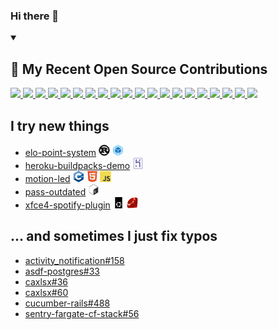 ### Hi there 👋

<details open>
  <summary><h2>📘 My Recent Open Source Contributions</h2></summary>

  <div>
    <a href="https://github.com/caxlsx/caxlsx/issues?q=author%3Akiskoza">
      <picture>
        <source
            srcset="https://github-readme-stats.vercel.app/api/pin/?username=caxlsx&repo=caxlsx&show_owner=true&theme=dark"
            media="(prefers-color-scheme: dark)"/>
        <source
            srcset="https://github-readme-stats.vercel.app/api/pin/?username=caxlsx&repo=caxlsx&show_owner=true"
            media="(prefers-color-scheme: light), (prefers-color-scheme: no-preference)"/>
        <img src="https://github-readme-stats.vercel.app/api/pin/?username=caxlsx&repo=caxlsx&show_owner=true"/>
      </picture>
    </a>
    <a href="https://github.com/pulsar-edit/pulsar/issues?q=author%3Akiskoza">
      <picture>
        <source
            srcset="https://github-readme-stats.vercel.app/api/pin/?username=pulsar-edit&repo=pulsar&show_owner=true&theme=dark"
            media="(prefers-color-scheme: dark)"/>
        <source
            srcset="https://github-readme-stats.vercel.app/api/pin/?username=pulsar-edit&repo=pulsar&show_owner=true"
            media="(prefers-color-scheme: light), (prefers-color-scheme: no-preference)"/>
        <img src="https://github-readme-stats.vercel.app/api/pin/?username=pulsar-edit&repo=pulsar&show_owner=true"/>
      </picture>
    </a>
    <a href="https://github.com/DarthSim/overmind/issues?q=author%3Akiskoza">
      <picture>
        <source
            srcset="https://github-readme-stats.vercel.app/api/pin/?username=DarthSim&repo=overmind&show_owner=true&theme=dark"
            media="(prefers-color-scheme: dark)"/>
        <source
            srcset="https://github-readme-stats.vercel.app/api/pin/?username=DarthSim&repo=overmind&show_owner=true"
            media="(prefers-color-scheme: light), (prefers-color-scheme: no-preference)"/>
        <img src="https://github-readme-stats.vercel.app/api/pin/?username=DarthSim&repo=overmind&show_owner=true"/>
      </picture>
    </a>
    <a href="https://github.com/caxlsx/caxlsx_rails/issues?q=author%3Akiskoza">
      <picture>
        <source
            srcset="https://github-readme-stats.vercel.app/api/pin/?username=caxlsx&repo=caxlsx_rails&show_owner=true&theme=dark"
            media="(prefers-color-scheme: dark)"/>
        <source
            srcset="https://github-readme-stats.vercel.app/api/pin/?username=caxlsx&repo=caxlsx_rails&show_owner=true"
            media="(prefers-color-scheme: light), (prefers-color-scheme: no-preference)"/>
        <img src="https://github-readme-stats.vercel.app/api/pin/?username=caxlsx&repo=caxlsx_rails&show_owner=true"/>
      </picture>
    </a>
    <a href="https://github.com/hotwired/turbo-android/issues?q=author%3Akiskoza">
      <picture>
        <source
            srcset="https://github-readme-stats.vercel.app/api/pin/?username=hotwired&repo=turbo-android&show_owner=true&theme=dark"
            media="(prefers-color-scheme: dark)"/>
        <source
            srcset="https://github-readme-stats.vercel.app/api/pin/?username=hotwired&repo=turbo-android&show_owner=true"
            media="(prefers-color-scheme: light), (prefers-color-scheme: no-preference)"/>
        <img src="https://github-readme-stats.vercel.app/api/pin/?username=hotwired&repo=turbo-android&show_owner=true"/>
      </picture>
    </a>
    <a href="https://github.com/filestack/filestack-js/issues?q=author%3Akiskoza">
      <picture>
        <source
            srcset="https://github-readme-stats.vercel.app/api/pin/?username=filestack&repo=filestack-js&show_owner=true&theme=dark"
            media="(prefers-color-scheme: dark)"/>
        <source
            srcset="https://github-readme-stats.vercel.app/api/pin/?username=filestack&repo=filestack-js&show_owner=true"
            media="(prefers-color-scheme: light), (prefers-color-scheme: no-preference)"/>
        <img src="https://github-readme-stats.vercel.app/api/pin/?username=filestack&repo=filestack-js&show_owner=true"/>
      </picture>
    </a>
    <a href="https://github.com/mhanberg/lazyasdf/issues?q=author%3Akiskoza">
      <picture>
        <source
            srcset="https://github-readme-stats.vercel.app/api/pin/?username=mhanberg&repo=lazyasdf&show_owner=true&theme=dark"
            media="(prefers-color-scheme: dark)"/>
        <source
            srcset="https://github-readme-stats.vercel.app/api/pin/?username=mhanberg&repo=lazyasdf&show_owner=true"
            media="(prefers-color-scheme: light), (prefers-color-scheme: no-preference)"/>
        <img src="https://github-readme-stats.vercel.app/api/pin/?username=mhanberg&repo=lazyasdf&show_owner=true"/>
      </picture>
    </a>
    <a href="https://github.com/alxlion/eyeloupe/issues?q=author%3Akiskoza">
      <picture>
        <source
            srcset="https://github-readme-stats.vercel.app/api/pin/?username=alxlion&repo=eyeloupe&show_owner=true&theme=dark"
            media="(prefers-color-scheme: dark)"/>
        <source
            srcset="https://github-readme-stats.vercel.app/api/pin/?username=alxlion&repo=eyeloupe&show_owner=true"
            media="(prefers-color-scheme: light), (prefers-color-scheme: no-preference)"/>
        <img src="https://github-readme-stats.vercel.app/api/pin/?username=alxlion&repo=eyeloupe&show_owner=true"/>
      </picture>
    </a>
    <a href="https://github.com/kiskoza/Above-and-Beyond/issues?q=author%3Akiskoza">
      <picture>
        <source
            srcset="https://github-readme-stats.vercel.app/api/pin/?username=kiskoza&repo=Above-and-Beyond&show_owner=true&theme=dark"
            media="(prefers-color-scheme: dark)"/>
        <source
            srcset="https://github-readme-stats.vercel.app/api/pin/?username=kiskoza&repo=Above-and-Beyond&show_owner=true"
            media="(prefers-color-scheme: light), (prefers-color-scheme: no-preference)"/>
        <img
            src="https://github-readme-stats.vercel.app/api/pin/?username=kiskoza&repo=Above-and-Beyond&show_owner=true"/>
      </picture>
    </a>
    <a href="https://github.com/grosser/parallel_tests/issues?q=author%3Akiskoza">
      <picture>
        <source
            srcset="https://github-readme-stats.vercel.app/api/pin/?username=grosser&repo=parallel_tests&show_owner=true&theme=dark"
            media="(prefers-color-scheme: dark)"/>
        <source
            srcset="https://github-readme-stats.vercel.app/api/pin/?username=grosser&repo=parallel_tests&show_owner=true"
            media="(prefers-color-scheme: light), (prefers-color-scheme: no-preference)"/>
        <img src="https://github-readme-stats.vercel.app/api/pin/?username=grosser&repo=parallel_tests&show_owner=true"/>
      </picture>
    </a>
    <a href="https://github.com/willnet/committee-rails/issues?q=author%3Akiskoza">
      <picture>
        <source
            srcset="https://github-readme-stats.vercel.app/api/pin/?username=willnet&repo=committee-rails&show_owner=true&theme=dark"
            media="(prefers-color-scheme: dark)"/>
        <source
            srcset="https://github-readme-stats.vercel.app/api/pin/?username=willnet&repo=committee-rails&show_owner=true"
            media="(prefers-color-scheme: light), (prefers-color-scheme: no-preference)"/>
        <img src="https://github-readme-stats.vercel.app/api/pin/?username=willnet&repo=committee-rails&show_owner=true"/>
      </picture>
    </a>
    <a href="https://github.com/simukappu/activity_notification/issues?q=author%3Akiskoza">
      <picture>
        <source
            srcset="https://github-readme-stats.vercel.app/api/pin/?username=simukappu&repo=activity_notification&show_owner=true&theme=dark"
            media="(prefers-color-scheme: dark)"/>
        <source
            srcset="https://github-readme-stats.vercel.app/api/pin/?username=simukappu&repo=activity_notification&show_owner=true"
            media="(prefers-color-scheme: light), (prefers-color-scheme: no-preference)"/>
        <img
            src="https://github-readme-stats.vercel.app/api/pin/?username=simukappu&repo=activity_notification&show_owner=true"/>
      </picture>
    </a>
    <a href="https://github.com/fnando/i18n/issues?q=author%3Akiskoza">
      <picture>
        <source
            srcset="https://github-readme-stats.vercel.app/api/pin/?username=fnando&repo=i18n&show_owner=true&theme=dark"
            media="(prefers-color-scheme: dark)"/>
        <source
            srcset="https://github-readme-stats.vercel.app/api/pin/?username=fnando&repo=i18n&show_owner=true"
            media="(prefers-color-scheme: light), (prefers-color-scheme: no-preference)"/>
        <img src="https://github-readme-stats.vercel.app/api/pin/?username=fnando&repo=i18n&show_owner=true"/>
      </picture>
    </a>
    <a href="https://github.com/faker-ruby/faker/issues?q=author%3Akiskoza">
      <picture>
        <source
            srcset="https://github-readme-stats.vercel.app/api/pin/?username=faker-ruby&repo=faker&show_owner=true&theme=dark"
            media="(prefers-color-scheme: dark)"/>
        <source
            srcset="https://github-readme-stats.vercel.app/api/pin/?username=faker-ruby&repo=faker&show_owner=true"
            media="(prefers-color-scheme: light), (prefers-color-scheme: no-preference)"/>
        <img src="https://github-readme-stats.vercel.app/api/pin/?username=faker-ruby&repo=faker&show_owner=true"/>
      </picture>
    </a>
    <a href="https://github.com/github/advisory-database/issues?q=author%3Akiskoza">
      <picture>
        <source
            srcset="https://github-readme-stats.vercel.app/api/pin/?username=github&repo=advisory-database&show_owner=true&theme=dark"
            media="(prefers-color-scheme: dark)"/>
        <source
            srcset="https://github-readme-stats.vercel.app/api/pin/?username=github&repo=advisory-database&show_owner=true"
            media="(prefers-color-scheme: light), (prefers-color-scheme: no-preference)"/>
        <img
            src="https://github-readme-stats.vercel.app/api/pin/?username=github&repo=advisory-database&show_owner=true"/>
      </picture>
    </a>
    <a href="https://github.com/denysdovhan/vacuum-card/issues?q=author%3Akiskoza">
      <picture>
        <source
            srcset="https://github-readme-stats.vercel.app/api/pin/?username=denysdovhan&repo=vacuum-card&show_owner=true&theme=dark"
            media="(prefers-color-scheme: dark)"/>
        <source
            srcset="https://github-readme-stats.vercel.app/api/pin/?username=denysdovhan&repo=vacuum-card&show_owner=true"
            media="(prefers-color-scheme: light), (prefers-color-scheme: no-preference)"/>
        <img src="https://github-readme-stats.vercel.app/api/pin/?username=denysdovhan&repo=vacuum-card&show_owner=true"/>
      </picture>
    </a>
    <a href="https://github.com/xzyfer/sass-graph/issues?q=author%3Akiskoza">
      <picture>
        <source
            srcset="https://github-readme-stats.vercel.app/api/pin/?username=xzyfer&repo=sass-graph&show_owner=true&theme=dark"
            media="(prefers-color-scheme: dark)"/>
        <source
            srcset="https://github-readme-stats.vercel.app/api/pin/?username=xzyfer&repo=sass-graph&show_owner=true"
            media="(prefers-color-scheme: light), (prefers-color-scheme: no-preference)"/>
        <img src="https://github-readme-stats.vercel.app/api/pin/?username=xzyfer&repo=sass-graph&show_owner=true"/>
      </picture>
    </a>
    <a href="https://github.com/tokland/arch-bootstrap/issues?q=author%3Akiskoza">
      <picture>
        <source
            srcset="https://github-readme-stats.vercel.app/api/pin/?username=tokland&repo=arch-bootstrap&show_owner=true&theme=dark"
            media="(prefers-color-scheme: dark)"/>
        <source
            srcset="https://github-readme-stats.vercel.app/api/pin/?username=tokland&repo=arch-bootstrap&show_owner=true"
            media="(prefers-color-scheme: light), (prefers-color-scheme: no-preference)"/>
        <img src="https://github-readme-stats.vercel.app/api/pin/?username=tokland&repo=arch-bootstrap&show_owner=true"/>
      </picture>
    </a>
    <a href="https://github.com/rails/marcel/issues?q=author%3Akiskoza">
      <picture>
        <source
            srcset="https://github-readme-stats.vercel.app/api/pin/?username=rails&repo=marcel&show_owner=true&theme=dark"
            media="(prefers-color-scheme: dark)"/>
        <source
            srcset="https://github-readme-stats.vercel.app/api/pin/?username=rails&repo=marcel&show_owner=true"
            media="(prefers-color-scheme: light), (prefers-color-scheme: no-preference)"/>
        <img src="https://github-readme-stats.vercel.app/api/pin/?username=rails&repo=marcel&show_owner=true"/>
      </picture>
    </a>
    <a href="https://github.com/DmitryTsepelev/rubocop-graphql/issues?q=author%3Akiskoza">
      <picture>
        <source
            srcset="https://github-readme-stats.vercel.app/api/pin/?username=DmitryTsepelev&repo=rubocop-graphql&show_owner=true&theme=dark"
            media="(prefers-color-scheme: dark)"/>
        <source
            srcset="https://github-readme-stats.vercel.app/api/pin/?username=DmitryTsepelev&repo=rubocop-graphql&show_owner=true"
            media="(prefers-color-scheme: light), (prefers-color-scheme: no-preference)"/>
        <img
            src="https://github-readme-stats.vercel.app/api/pin/?username=DmitryTsepelev&repo=rubocop-graphql&show_owner=true"/>
      </picture>
    </a>
  </div>

</details>

## I try new things

- [elo-point-system](https://github.com/kiskoza/elo-point-system) <img src="https://raw.githubusercontent.com/devicons/devicon/master/icons/rust/rust-plain.svg" alt="rust" width="18" height="18"/> <img src="https://raw.githubusercontent.com/devicons/devicon/master/icons/webpack/webpack-original.svg" alt="webpack" width="18" height="18"/>
- [heroku-buildpacks-demo](https://github.com/kiskoza/heroku-buildpacks-demo) <img src="https://raw.githubusercontent.com/devicons/devicon/master/icons/heroku/heroku-original.svg" alt="heroku" width="18" height="18"/>
- [motion-led](https://github.com/kiskoza/motion-led) <img src="https://raw.githubusercontent.com/devicons/devicon/master/icons/cplusplus/cplusplus-original.svg" alt="cpp" width="18" height="18"/> <img src="https://raw.githubusercontent.com/devicons/devicon/master/icons/html5/html5-original.svg" alt="html5" width="18" height="18"/> <img src="https://raw.githubusercontent.com/devicons/devicon/master/icons/javascript/javascript-original.svg" alt="javascript" width="18" height="18"/>
- [pass-outdated](https://github.com/kiskoza/pass-outdated) <img src="https://raw.githubusercontent.com/devicons/devicon/master/icons/bash/bash-original.svg" alt="bash" width="18" height="18"/>
- [xfce4-spotify-plugin](https://github.com/kiskoza/xfce4-spotify-plugin) <img src="https://raw.githubusercontent.com/devicons/devicon/master/icons/ubuntu/ubuntu-plain.svg" alt="ubuntu" width="18" height="18"/> <img src="https://raw.githubusercontent.com/devicons/devicon/master/icons/ruby/ruby-original.svg" alt="ruby" width="18" height="18"/>

## ... and sometimes I just fix typos

- [activity_notification#158](https://github.com/simukappu/activity_notification/pull/158)
- [asdf-postgres#33](https://github.com/smashedtoatoms/asdf-postgres/pull/33)
- [caxlsx#36](https://github.com/caxlsx/caxlsx/pull/36)
- [caxlsx#60](https://github.com/caxlsx/caxlsx/pull/60)
- [cucumber-rails#488](https://github.com/cucumber/cucumber-rails/pull/488)
- [sentry-fargate-cf-stack#56](https://github.com/Rungutan/sentry-fargate-cf-stack/pull/56)
